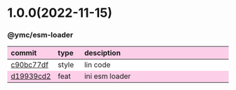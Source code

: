 
<style>
table{display:table;width:100%;}
table th:nth-of-type(1),table th:nth-of-type(2){width:12%;}
tr:nth-child(2n){background-color:#fdcee8;}
tr:nth-child(2n-1){background-color:white;}
th{background-color:#fdcee8;}
</style>


<a name="1.0.0"></a>
# 1.0.0(2022-11-15)
### @ymc/esm-loader

<div align="center" style="margin-left: auto;margin-right: auto;background:white;">

commit|type|desciption
:----|:----|:----
[c90bc77df](https://github.com/ymc-github/js-idea/commit/5c90bc77dfd98f5e60902d3e22537fec00e31d1b)|style|lin code
[d19939cd2](https://github.com/ymc-github/js-idea/commit/dd19939cd2f7d662ef8fab64d435d1062bf61380)|feat|ini esm loader

</div>